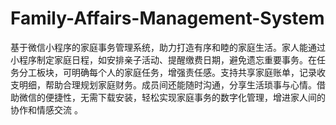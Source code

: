 # Family-Affairs-Management-System
基于微信小程序的家庭事务管理系统，助力打造有序和睦的家庭生活。家人能通过小程序制定家庭日程，如安排亲子活动、提醒缴费日期，避免遗忘重要事务。在任务分工板块，可明确每个人的家庭任务，增强责任感。支持共享家庭账单，记录收支明细，帮助合理规划家庭财务。成员间还能随时沟通，分享生活琐事与心情。借助微信的便捷性，无需下载安装，轻松实现家庭事务的数字化管理，增进家人间的协作和情感交流 。
